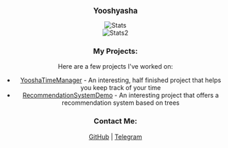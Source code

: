 <p align="center"><b><big>Yooshyasha</big></b></p>

<p align="center">
    <img src="https://github-readme-stats.vercel.app/api/top-langs/?username=Yooshyasha&layout=compact&theme=tokyonight" alt="Stats">
    <br>
    <img src="https://github-readme-streak-stats.herokuapp.com/?user=Yooshyasha&theme=tokyonight" alt="Stats2">
</p>

<h3 align="center">My Projects:</h3>
<p align="center">Here are a few projects I've worked on:</p>
<ul align="center">
    <li><a href="https://github.com/Yooshyasha/YooshaTimeManager">YooshaTimeManager</a> - An interesting, half finished project that helps you keep track of your time</li>
    <li><a href="https://github.com/Yooshyasha/RecommendationSystemDemo">RecommendationSystemDemo</a> - An interesting project that offers a recommendation system based on trees</li>
</ul>

<h3 align="center">Contact Me:</h3>
<p align="center">
    <a href="https://github.com/Yooshyasha">GitHub</a> |
    <a href="https://t.me/yooshyasha">Telegram</a>
</p>
